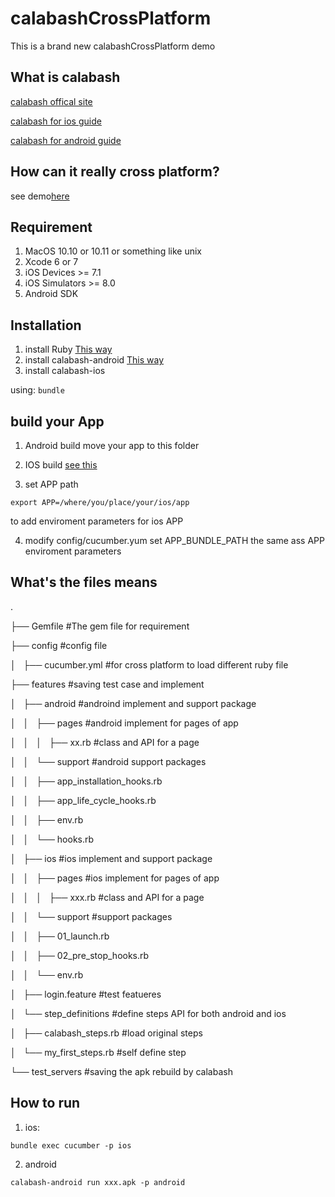 # calabashCrossPlatform

This is a brand new calabashCrossPlatform demo

## What is calabash
[calabash offical site](http://calaba.sh/)

[calabash for ios guide](https://github.com/calabash/calabash-ios)

[calabash for android guide](https://github.com/calabash/calabash-andorid)

## How can it really cross platform?
see demo[here](https://developer.xamarin.com/guides/testcloud/calabash/xplat-best-practices/)

## Requirement
1. MacOS 10.10 or 10.11 or something like unix
2. Xcode 6 or 7
3. iOS Devices >= 7.1
4. iOS Simulators >= 8.0
5. Android SDK

## Installation
1. install Ruby [This way](https://www.ruby-lang.org/en/documentation/installation/)
2. install calabash-android [This way](https://github.com/calabash/calabash-android/blob/master/documentation/installation.md)
3. install calabash-ios

using:
`bundle`

## build your App
1. Android build move your app to this folder
2. IOS build [see this](https://github.com/calabash/calabash-ios#step-1-link-calabashframework)

3. set APP path

`export APP=/where/you/place/your/ios/app`

to add enviroment parameters for ios APP

4. modify config/cucumber.yum set APP_BUNDLE_PATH the same ass APP enviroment parameters

## What's the files means

.

├── Gemfile						#The gem file for requirement

├── config						#config file

│   ├── cucumber.yml					#for cross platform to load different ruby file

├── features						#saving test case and implement

│   ├── android						#androind implement and support package

│   │   ├── pages					#android implement for pages of app

│   │   │   ├── xx.rb					#class and API for a page

│   │   └── support					#android support packages

│   │       ├── app_installation_hooks.rb

│   │       ├── app_life_cycle_hooks.rb

│   │       ├── env.rb

│   │       └── hooks.rb

│   ├── ios						#ios implement and support package

│   │   ├── pages					#ios implement for pages of app

│   │   │   ├── xxx.rb					#class and API for a page

│   │   └── support					#support packages

│   │       ├── 01_launch.rb

│   │       ├── 02_pre_stop_hooks.rb

│   │       └── env.rb

│   ├── login.feature					#test featueres

│   └── step_definitions				#define steps API for both android and ios

│       ├── calabash_steps.rb				#load original steps

│       └── my_first_steps.rb				#self define step

└── test_servers					#saving the apk rebuild by calabash


## How to run
1. ios:

`bundle exec cucumber -p ios`

2. android

`calabash-android run xxx.apk -p android`


